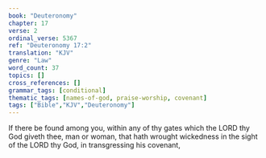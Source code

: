 ```yaml
---
book: "Deuteronomy"
chapter: 17
verse: 2
ordinal_verse: 5367
ref: "Deuteronomy 17:2"
translation: "KJV"
genre: "Law"
word_count: 37
topics: []
cross_references: []
grammar_tags: [conditional]
thematic_tags: [names-of-god, praise-worship, covenant]
tags: ["Bible","KJV","Deuteronomy"]
---
```

If there be found among you, within any of thy gates which the LORD thy God giveth thee, man or woman, that hath wrought wickedness in the sight of the LORD thy God, in transgressing his covenant,
